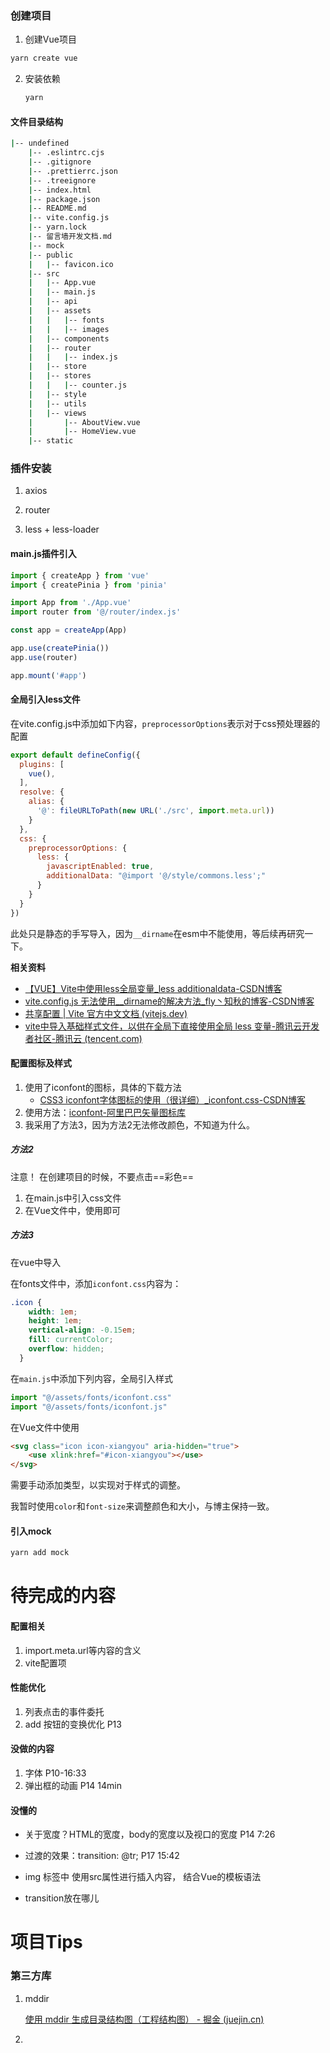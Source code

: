 ### 创建项目

1. 创建Vue项目

```bash
yarn create vue
```

2. 安装依赖

   ```bash
   yarn 
   ```

#### 文件目录结构

```bash
|-- undefined
    |-- .eslintrc.cjs		
    |-- .gitignore
    |-- .prettierrc.json
    |-- .treeignore
    |-- index.html
    |-- package.json
    |-- README.md
    |-- vite.config.js
    |-- yarn.lock
    |-- 留言墙开发文档.md
    |-- mock
    |-- public
    |   |-- favicon.ico
    |-- src
    |   |-- App.vue
    |   |-- main.js
    |   |-- api
    |   |-- assets
    |   |   |-- fonts
    |   |   |-- images
    |   |-- components
    |   |-- router
    |   |   |-- index.js
    |   |-- store
    |   |-- stores
    |   |   |-- counter.js
    |   |-- style
    |   |-- utils
    |   |-- views
    |       |-- AboutView.vue
    |       |-- HomeView.vue
    |-- static
```

### 插件安装

1. axios

2. router
3. less + less-loader

#### main.js插件引入

```js
import { createApp } from 'vue'
import { createPinia } from 'pinia'

import App from './App.vue'
import router from '@/router/index.js'

const app = createApp(App)

app.use(createPinia())
app.use(router)

app.mount('#app')
```

#### 全局引入less文件

在vite.config.js中添加如下内容，`preprocessorOptions`表示对于css预处理器的配置

```js
export default defineConfig({
  plugins: [
    vue(),
  ],
  resolve: {
    alias: {
      '@': fileURLToPath(new URL('./src', import.meta.url))
    }
  },
  css: {
    preprocessorOptions: {
      less: {
        javascriptEnabled: true,
        additionalData: "@import '@/style/commons.less';"
      }
    }
  }
})
```

此处只是静态的手写导入，因为`__dirname`在esm中不能使用，等后续再研究一下。

**相关资料**

- [【VUE】Vite中使用less全局变量_less additionaldata-CSDN博客](https://blog.csdn.net/RogerQianpeng/article/details/120780283)
- [vite.config.js 无法使用__dirname的解决方法_fly丶知秋的博客-CSDN博客](https://blog.csdn.net/u014752296/article/details/128614229)
- [共享配置 | Vite 官方中文文档 (vitejs.dev)](https://cn.vitejs.dev/config/shared-options.html#css-preprocessoroptions)
- [vite中导入基础样式文件，以供在全局下直接使用全局 less 变量-腾讯云开发者社区-腾讯云 (tencent.com)](https://cloud.tencent.com/developer/article/2218716)

#### 配置图标及样式

1. 使用了iconfont的图标，具体的下载方法
   - [CSS3 iconfont字体图标的使用（很详细）_iconfont.css-CSDN博客](https://blog.csdn.net/WU567_/article/details/104982557)
2. 使用方法：[iconfont-阿里巴巴矢量图标库](https://www.iconfont.cn/help/detail?spm=a313x.7781069.1998910419.15&helptype=code)
3. 我采用了方法3，因为方法2无法修改颜色，不知道为什么。

##### 方法2

注意！ 在创建项目的时候，不要点击==彩色==

1. 在main.js中引入css文件
2. 在Vue文件中，使用即可

##### 方法3

在vue中导入

在fonts文件中，添加`iconfont.css`内容为：

```css
.icon {
    width: 1em;
    height: 1em;
    vertical-align: -0.15em;
    fill: currentColor;
    overflow: hidden;
  }
```

在`main.js`中添加下列内容，全局引入样式

```js
import "@/assets/fonts/iconfont.css"
import "@/assets/fonts/iconfont.js"
```

在Vue文件中使用

```html
<svg class="icon icon-xiangyou" aria-hidden="true">
    <use xlink:href="#icon-xiangyou"></use>
</svg>
```

需要手动添加类型，以实现对于样式的调整。

我暂时使用`color`和`font-size`来调整颜色和大小，与博主保持一致。

#### 引入mock

```bash
yarn add mock
```





# 待完成的内容

#### 配置相关

1. import.meta.url等内容的含义
2. vite配置项

#### 性能优化

1. 列表点击的事件委托
1. add 按钮的变换优化 P13

#### 没做的内容

1. 字体 P10-16:33
1. 弹出框的动画 P14 14min

#### 没懂的

- 关于宽度？HTML的宽度，body的宽度以及视口的宽度 P14 7:26

- 过渡的效果：transition: @tr; P17 15:42

- img 标签中 使用src属性进行插入内容， 结合Vue的模板语法

- transition放在哪儿

# 项目Tips

### 第三方库

1. mddir

   [使用 mddir 生成目录结构图（工程结构图） - 掘金 (juejin.cn)](https://juejin.cn/post/6844903896247173127)

2. 

